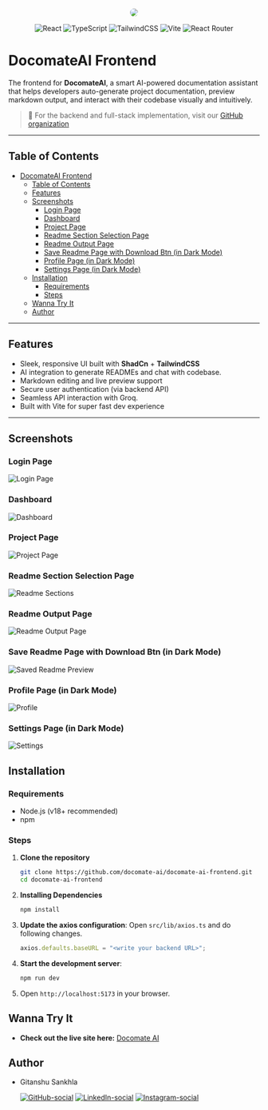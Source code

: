 <p align="center">
  <img src="https://avatars.githubusercontent.com/u/207241261?s=200&v=4" style="border-radius: 1rem; border: 1px solid #fff;"/>
</p>

<div align="center">

![React](https://img.shields.io/badge/React-61DAFB?style=for-the-badge&logo=react&logoColor=black)
![TypeScript](https://img.shields.io/badge/TypeScript-007ACC?style=for-the-badge&logo=typescript&logoColor=white)
![TailwindCSS](https://img.shields.io/badge/TailwindCSS-38B2AC?style=for-the-badge&logo=tailwind-css&logoColor=white)
![Vite](https://img.shields.io/badge/Vite-646CFF?style=for-the-badge&logo=vite&logoColor=white)
![React Router](https://img.shields.io/badge/React_Router-CA4245?style=for-the-badge&logo=react-router&logoColor=white)

</div>

# DocomateAI Frontend

The frontend for **DocomateAI**, a smart AI-powered documentation assistant that helps developers auto-generate project documentation, preview markdown output, and interact with their codebase visually and intuitively.

> 📌 For the backend and full-stack implementation, visit our [GitHub organization](https://github.com/docomate-ai)

---

## Table of Contents

- [DocomateAI Frontend](#docomateai-frontend)
  - [Table of Contents](#table-of-contents)
  - [Features](#features)
  - [Screenshots](#screenshots)
    - [Login Page](#login-page)
    - [Dashboard](#dashboard)
    - [Project Page](#project-page)
    - [Readme Section Selection Page](#readme-section-selection-page)
    - [Readme Output Page](#readme-output-page)
    - [Save Readme Page with Download Btn (in Dark Mode)](#save-readme-page-with-download-btn-in-dark-mode)
    - [Profile Page (in Dark Mode)](#profile-page-in-dark-mode)
    - [Settings Page (in Dark Mode)](#settings-page-in-dark-mode)
  - [Installation](#installation)
    - [Requirements](#requirements)
    - [Steps](#steps)
  - [Wanna Try It](#wanna-try-it)
  - [Author](#author)

---

## Features

- Sleek, responsive UI built with **ShadCn** + **TailwindCSS**
- AI integration to generate READMEs and chat with codebase.
- Markdown editing and live preview support
- Secure user authentication (via backend API)
- Seamless API interaction with Groq.
- Built with Vite for super fast dev experience

---

## Screenshots

### Login Page

![Login Page](https://res.cloudinary.com/dodtu65mt/image/upload/v1745333906/login_a25q43.png)

### Dashboard

![Dashboard](https://res.cloudinary.com/dodtu65mt/image/upload/v1745333906/dashboard_eymn0k.png)

### Project Page

![Project Page](https://res.cloudinary.com/dodtu65mt/image/upload/v1745333905/project_g1qm0p.png)

### Readme Section Selection Page

![Readme Sections](https://res.cloudinary.com/dodtu65mt/image/upload/v1745333905/sections_vja5vb.png)

### Readme Output Page

![Readme Output Page](https://res.cloudinary.com/dodtu65mt/image/upload/v1745333905/readme_eo9psw.png)

### Save Readme Page with Download Btn (in Dark Mode)

![Saved Readme Preview](https://res.cloudinary.com/dodtu65mt/image/upload/v1745333905/View_project_-_Dark_mode_w4yxci.png)

### Profile Page (in Dark Mode)

![Profile](https://res.cloudinary.com/dodtu65mt/image/upload/v1745333905/profile_zo1nt9.png)

### Settings Page (in Dark Mode)

![Settings](https://res.cloudinary.com/dodtu65mt/image/upload/v1745333905/settings_xbfvkw.png)

## Installation

### Requirements

- Node.js (v18+ recommended)
- npm

### Steps

1. **Clone the repository**

   ```bash
   git clone https://github.com/docomate-ai/docomate-ai-frontend.git
   cd docomate-ai-frontend
   ```

2. **Installing Dependencies**
   ```bash
   npm install
   ```
3. **Update the axios configuration**: Open `src/lib/axios.ts` and do following changes.

   ```typescript
   axios.defaults.baseURL = "<write your backend URL>";
   ```

4. **Start the development server**:
   ```bash
   npm run dev
   ```
5. Open `http://localhost:5173` in your browser.

## Wanna Try It

- **Check out the live site here:** [Docomate AI](https://docomate-ai.github.io/docomate-ai-frontend/)

## Author

- Gitanshu Sankhla

  [![GitHub-social](https://img.shields.io/badge/github-%23121011.svg?style=for-the-badge&logo=github&logoColor=white)](https://github.com/Gitax18) [![LinkedIn-social](https://img.shields.io/badge/linkedin-%230077B5.svg?style=for-the-badge&logo=linkedin&logoColor=white)](https://linkedin.com/in/gitanshu-sankhla)
  [![Instagram-social](https://img.shields.io/badge/Instagram-%23E4405F.svg?style=for-the-badge&logo=Instagram&logoColor=white)](https://www.instagram.com/gitanshusankhla)
